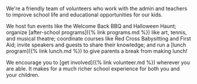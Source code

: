 We're a friendly team of volunteers who work with the admin and teachers to improve school life and educational opportunities for our kids.

We host fun events like the Welcome Back BBQ and Halloween Haunt; organize [after-school programs]({% link programs.md %}) like art, tennis, and musical theatre; coordinate courses like Red Cross Babysitting and First Aid; invite speakers and guests to share their knowledge; and run a [lunch program]({% link lunch.md %}) to give parents a break from making lunch!

We encourage you to [get involved]({% link volunteer.md %}) wherever you are able. It makes for a much richer school experience for both you and your children.